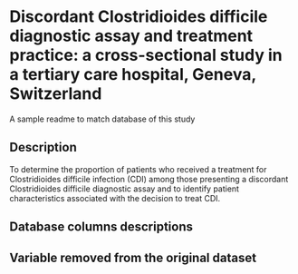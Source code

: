 #  Discordant Clostridioides difficile diagnostic assay and treatment practice: a cross-sectional study in a tertiary care hospital, Geneva, Switzerland 
A sample readme to match database of this study

## Description
To determine the proportion of patients who received a treatment for Clostridioides difficile infection (CDI) among those presenting a discordant Clostridioides difficile diagnostic assay and to identify patient characteristics associated with the decision to treat CDI. 

## Database columns descriptions 

## Variable removed from the original dataset 
